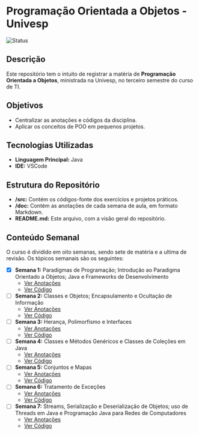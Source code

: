 # Programação Orientada a Objetos - Univesp

![Status](https://img.shields.io/badge/status-em%20desenvolvimento-yellow)

## Descrição

Este repositório tem o intuito de registrar a matéria de **Programação Orientada a Objetos**, ministrada na Univesp, no terceiro semestre do curso de TI.

## Objetivos

- Centralizar as anotações e códigos da disciplina.
- Aplicar os conceitos de POO em pequenos projetos.

## Tecnologias Utilizadas

- **Linguagem Principal:** Java
- **IDE:** VSCode

## Estrutura do Repositório

- **/src:** Contém os códigos-fonte dos exercícios e projetos práticos.
- **/doc:** Contém as anotações de cada semana de aula, em formato Markdown.
- **README.md:** Este arquivo, com a visão geral do repositório.


## Conteúdo Semanal

O curso é dividido em oito semanas, sendo sete de matéria e a ultima de revisão. Os tópicos semanais são os seguintes:

- [x] **Semana 1:** Paradigmas de Programação; Introdução ao Paradigma Orientado a Objetos; Java e Frameworks de Desenvolvimento
    - [Ver Anotações](./docs/semana_1.md)
    - [Ver Código](./src/semana1/)
- [ ] **Semana 2:** Classes e Objetos; Encapsulamento e Ocultação de Informação
    - [Ver Anotações](./docs/semana_2.md)
    - [Ver Código](./src/semana2/)
- [ ] **Semana 3:** Herança, Polimorfismo e Interfaces
    - [Ver Anotações](./docs/)
    - [Ver Código](./src/)
- [ ] **Semana 4:** Classes e Métodos Genéricos e Classes de Coleções em Java
    - [Ver Anotações](./docs/)
    - [Ver Código](./src/)
- [ ] **Semana 5:** Conjuntos e Mapas
    - [Ver Anotações](./docs/)
    - [Ver Código](./src/)
- [ ] **Semana 6:** Tratamento de Exceções
    - [Ver Anotações](./docs/)
    - [Ver Código](./src/)
- [ ] **Semana 7:** Streams, Serialização e Deserialização de Objetos; uso de Threads em Java e Programação Java para Redes de Computadores
    - [Ver Anotações](./docs/)
    - [Ver Código](./src/)